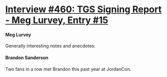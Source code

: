 # [Interview #460: TGS Signing Report - Meg Lurvey, Entry #15](https://www.theoryland.com/intvmain.php?i=460#15)

#### Meg Lurvey

Generally interesting notes and anecdotes:

#### Brandon Sanderson

Two fans in a row met Brandon this past year at JordanCon.

